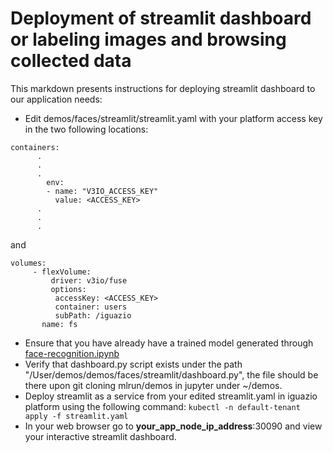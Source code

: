 # Deployment of streamlit dashboard or labeling images and browsing collected data

This markdown presents instructions for deploying streamlit dashboard to our application needs:

* Edit demos/faces/streamlit/streamlit.yaml with your platform access key in the two following locations:

```
containers:
      .
      .
      .
        env:
        - name: "V3IO_ACCESS_KEY"
          value: <ACCESS_KEY>
      .
      .
      .
```
and

```
volumes:
     - flexVolume:
         driver: v3io/fuse
         options:
          accessKey: <ACCESS_KEY>
          container: users
          subPath: /iguazio
       name: fs
```

* Ensure that you have already have a trained model generated through [face-recognition.ipynb](https://github.com/mlrun/demos/faces/notebooks/face-recognition.ipynb)
* Verify that dashboard.py script exists under the path "/User/demos/demos/faces/streamlit/dashboard.py", the file should be there upon git cloning mlrun/demos in jupyter under ~/demos.
* Deploy streamlit as a service from your edited streamlit.yaml in iguazio platform using the following command: `kubectl -n default-tenant apply -f streamlit.yaml`
* In your web browser go to **your_app_node_ip_address**:30090 and view your interactive streamlit dashboard.
